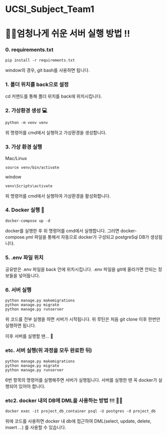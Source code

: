 # UCSI_Subject_Team1

# 🚀🚀엄청나게 쉬운 서버 실행 방법 !!
### 0. requirements.txt
```
pip install -r requirements.txt
```

window의 경우, git bash를 사용하면 됩니다.
### 1. 폴더 위치를 back으로 설정
cd 커맨드를 통해 폴더 위치를 back에 위치시킵니다.

### 2. 가상환경 생성 💻
```
python -m venv venv
```
위 명령어를 cmd에서 실행하고 가상환경을 생성합니다.

### 3. 가상 환경 실행
Mac/Linux
```
source venv/bin/activate
```
window
```
venv\Scripts\activate
```
위 명령어를 cmd에서 실행하여 가상환경을 활성화합니다.

### 4. Docker 실행 🐋
```
docker-compose up -d
```
docker를 실행한 후 위 명령어를 cmd에서 실행합니다.
그러면 docker-compose.yml 파일을 통해서 자동으로 docker가 구성되고 postgreSql DB가 생성됩니다.

### 5. .env 파일 위치
공유받은 .env 파일을 back 안에 위치시킵니다.
.env 파일을 git에 올라가면 안되는 정보들을 넣어둡니다.

### 6. 서버 실행 
```
python manage.py makemigrations
python manage.py migrate
python manage.py runserver
```

위 코드를 전부 실행을 하면 서버가 시작됩니다.
위 루틴은 처음 git clone 이후 한번만 실행하면 됩니다.

이후 서버를 실행할 땐... 🤔

### etc. 서버 실행(위 과정을 모두 완료한 뒤)
```
python manage.py makemigrations
python manage.py migrate
python manage.py runserver
```
6번 항목의 명령어를 실행해주면 서버가 실행됩니다.
서버를 실행한 땐 꼭 docker가 실행되어 있어야 합니다.

### etc2. docker 내의 DB에 DML을 사용하는 방법 !!! 🚀🚀
```
docker exec -it project_db_container psql -U postgres -d project_db
```
위에 코드를 사용하면 docker 내 db에 접근하여 DML(select, update, delete, insert ...) 를 사용할 수 있습니다.
